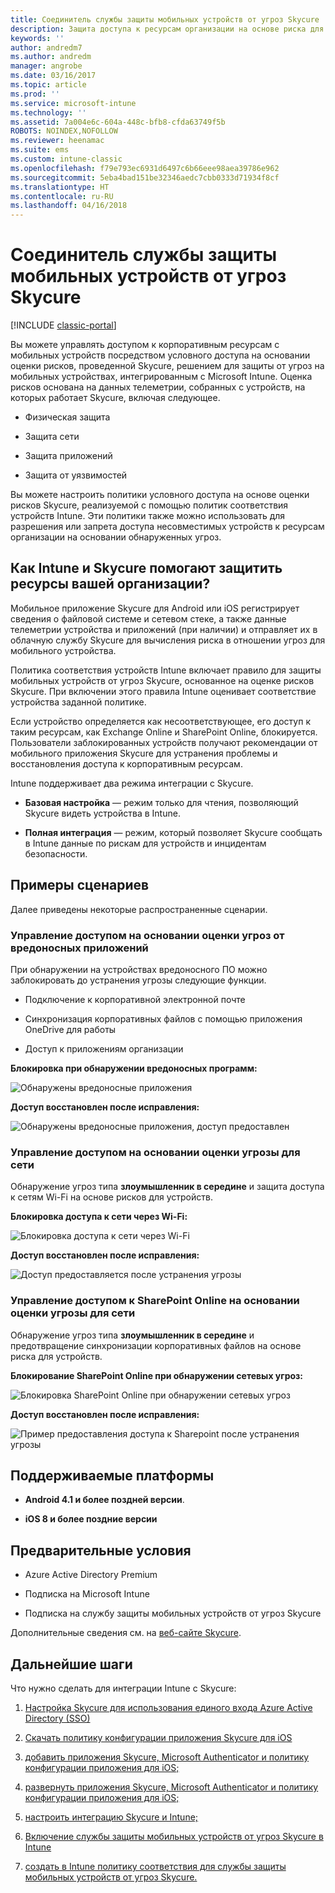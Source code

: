 ```yaml
---
title: Соединитель службы защиты мобильных устройств от угроз Skycure
description: Защита доступа к ресурсам организации на основе риска для устройств, сети и приложений с помощью соединителя службы защиты мобильных устройств от угроз Skycure и Intune.
keywords: ''
author: andredm7
ms.author: andredm
manager: angrobe
ms.date: 03/16/2017
ms.topic: article
ms.prod: ''
ms.service: microsoft-intune
ms.technology: ''
ms.assetid: 7a004e6c-604a-448c-bfb8-cfda63749f5b
ROBOTS: NOINDEX,NOFOLLOW
ms.reviewer: heenamac
ms.suite: ems
ms.custom: intune-classic
ms.openlocfilehash: f79e793ec6931d6497c6b66eee98aea39786e962
ms.sourcegitcommit: 5eba4bad151be32346aedc7cbb0333d71934f8cf
ms.translationtype: HT
ms.contentlocale: ru-RU
ms.lasthandoff: 04/16/2018
---
```

# <a name="skycure-mobile-threat-defense-connector"></a>Соединитель службы защиты мобильных устройств от угроз Skycure

[!INCLUDE [classic-portal](../includes/classic-portal.md)]

Вы можете управлять доступом к корпоративным ресурсам с мобильных устройств посредством условного доступа на основании оценки рисков, проведенной Skycure, решением для защиты от угроз на мобильных устройствах, интегрированным с Microsoft Intune. Оценка рисков основана на данных телеметрии, собранных с устройств, на которых работает Skycure, включая следующее.

-   Физическая защита

-   Защита сети

-   Защита приложений

-   Защита от уязвимостей

Вы можете настроить политики условного доступа на основе оценки рисков Skycure, реализуемой с помощью политик соответствия устройств Intune. Эти политики также можно использовать для разрешения или запрета доступа несовместимых устройств к ресурсам организации на основании обнаруженных угроз.

## <a name="how-do-intune-and-skycure-help-protect-your-company-resources"></a>Как Intune и Skycure помогают защитить ресурсы вашей организации?

Мобильное приложение Skycure для Android или iOS регистрирует сведения о файловой системе и сетевом стеке, а также данные телеметрии устройства и приложений (при наличии) и отправляет их в облачную службу Skycure для вычисления риска в отношении угроз для мобильного устройства.

Политика соответствия устройств Intune включает правило для защиты мобильных устройств от угроз Skycure, основанное на оценке рисков Skycure. При включении этого правила Intune оценивает соответствие устройства заданной политике.

Если устройство определяется как несоответствующее, его доступ к таким ресурсам, как Exchange Online и SharePoint Online, блокируется. Пользователи заблокированных устройств получают рекомендации от мобильного приложения Skycure для устранения проблемы и восстановления доступа к корпоративным ресурсам.

Intune поддерживает два режима интеграции с Skycure.

-   **Базовая настройка** — режим только для чтения, позволяющий Skycure видеть устройства в Intune.

-   **Полная интеграция** — режим, который позволяет Skycure сообщать в Intune данные по рискам для устройств и инцидентам безопасности.

## <a name="sample-scenarios"></a>Примеры сценариев

Далее приведены некоторые распространенные сценарии.

### <a name="control-access-based-on-threats-from-malicious-apps"></a>Управление доступом на основании оценки угроз от вредоносных приложений

При обнаружении на устройствах вредоносного ПО можно заблокировать до устранения угрозы следующие функции.

-   Подключение к корпоративной электронной почте

-   Синхронизация корпоративных файлов с помощью приложения OneDrive для работы

-   Доступ к приложениям организации

**Блокировка при обнаружении вредоносных программ:**

![Обнаружены вредоносные приложения](../media/mtp/skycure-arch-1.png)

**Доступ восстановлен после исправления:**

![Обнаружены вредоносные приложения, доступ предоставлен](../media/mtp/skycure-arch-2.png)

### <a name="control-access-based-on-threat-to-network"></a>Управление доступом на основании оценки угрозы для сети

Обнаружение угроз типа **злоумышленник в середине** и защита доступа к сетям Wi-Fi на основе рисков для устройств.

**Блокировка доступа к сети через Wi-Fi:**

![Блокировка доступа к сети через Wi-Fi](../media/mtp/skycure-arch-3.png)

**Доступ восстановлен после исправления:**

![Доступ предоставляется после устранения угрозы](../media/mtp/skycure-arch-4.png)

### <a name="control-access-to-sharepoint-online-based-on-threat-to-network"></a>Управление доступом к SharePoint Online на основании оценки угрозы для сети

Обнаружение угроз типа **злоумышленник в середине** и предотвращение синхронизации корпоративных файлов на основе риска для устройств.

**Блокирование SharePoint Online при обнаружении сетевых угроз:**

![Блокировка SharePoint Online при обнаружении сетевых угроз](../media/mtp/skycure-arch-5.png)

**Доступ восстановлен после исправления:**

![Пример предоставления доступа к Sharepoint после устранения угрозы](../media/mtp/skycure-arch-6.png)

## <a name="supported-platforms"></a>Поддерживаемые платформы

-   **Android 4.1 и более поздней версии**.

-   **iOS 8 и более поздние версии**

## <a name="pre-requisites"></a>Предварительные условия

-   Azure Active Directory Premium

-   Подписка на Microsoft Intune

-   Подписка на службу защиты мобильных устройств от угроз Skycure

Дополнительные сведения см. на [веб-сайте Skycure](https://www.skycure.com/skycure-microsoft-integration/).

## <a name="next-steps"></a>Дальнейшие шаги

Что нужно сделать для интеграции Intune с Skycure:

1.  [Настройка Skycure для использования единого входа Azure Active Directory (SSO)](/intune-classic/deploy-use/configure-skycure-to-use-azure-active-directory-single-sign-on)

2.  [Скачать политику конфигурации приложения Skycure для iOS](/intune-classic/deploy-use/download-skycure-ios-app-configuration-policy)

3.  [добавить приложения Skycure, Microsoft Authenticator и политику конфигурации приложения для iOS;](/intune-classic/deploy-use/add-skycure-apps-microsoft-authenticator-and-ios-app-configuration-policy)

4.  [развернуть приложения Skycure, Microsoft Authenticator и политику конфигурации приложения для iOS;](/intune-classic/deploy-use/deploy-skycure-apps-microsoft-authenticator-app-and-ios-app-configuration-policy)

5.  [настроить интеграцию Skycure и Intune;](/intune-classic/deploy-use/setup-the-skycure-integration-with-Intune)

6.  [Включение службы защиты мобильных устройств от угроз Skycure в Intune](/intune-classic/deploy-use/enable-skycure-mobile-threat-defense-in-intune)

7.  [создать в Intune политику соответствия для службы защиты мобильных устройств от угроз Skycure.](/intune-classic/deploy-use/create-skycure-mobile-threat-defense-compliance-policy)
